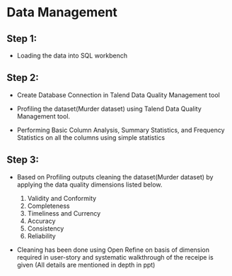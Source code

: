 # Data Management 

## Step 1: 

* Loading the data into SQL workbench 

## Step 2: 

* Create Database Connection in Talend Data Quality Management tool

* Profiling the dataset(Murder dataset) using Talend Data Quality Management tool.

* Performing Basic Column Analysis, Summary Statistics, and Frequency Statistics on all the columns using simple statistics

## Step 3: 

* Based on Profiling outputs cleaning the dataset(Murder dataset) by applying the data quality dimensions listed below.

  1) Validity and Conformity
  2) Completeness
  3) Timeliness and Currency
  4) Accuracy
  5) Consistency
  6) Reliability

* Cleaning has been done using Open Refine on basis of dimension required in user-story and systematic walkthrough of the receipe is given (All details are mentioned in depth in ppt)
